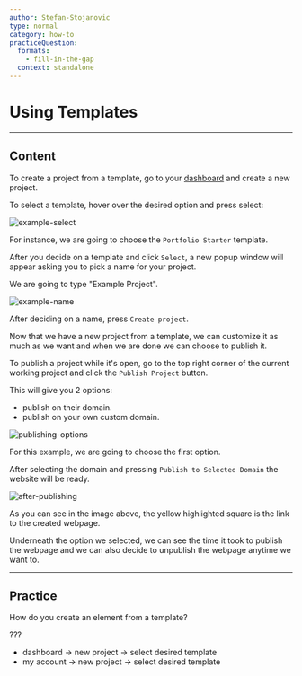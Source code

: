 ```yaml
---
author: Stefan-Stojanovic
type: normal
category: how-to
practiceQuestion:
  formats:
    - fill-in-the-gap
  context: standalone
---
```


# Using Templates


---

## Content

To create a project from a template, go to your [dashboard](https://webflow.com/dashboard) and create a new project.

To select a template, hover over the desired option and press select:

![example-select](https://img.enkipro.com/878ed20aae56aec5ef56740971baf7c3.png)

For instance, we are going to choose the `Portfolio Starter` template.

After you decide on a template and click `Select`, a new popup window will appear asking you to pick a name for your project.

We are going to type "Example Project".

![example-name](https://img.enkipro.com/88aee87de06ebfd46238658d626638e1.png)

After deciding on a name, press `Create project`.

Now that we have a new project from a template, we can customize it as much as we want and when we are done we can choose to publish it.

To publish a project while it's open, go to the top right corner of the current working project and click the `Publish Project` button.

This will give you 2 options:

- publish on their domain.
- publish on your own custom domain.

![publishing-options](https://img.enkipro.com/06eff9969f7b05c6bf01bf1f31e26e11.png)

For this example, we are going to choose the first option.

After selecting the domain and pressing `Publish to Selected Domain` the website will be ready.

![after-publishing](https://img.enkipro.com/a6cb007c82b6d02f7352387c35032acc.png)

As you can see in the image above, the yellow highlighted square is the link to the created webpage.

Underneath the option we selected, we can see the time it took to publish the webpage and we can also decide to unpublish the webpage anytime we want to.


---

## Practice

How do you create an element from a template?

???

- dashboard -> new project -> select desired template
- my account -> new project -> select desired template
 
